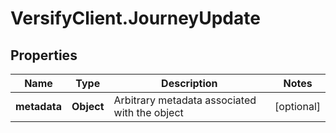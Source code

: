 # VersifyClient.JourneyUpdate

## Properties

Name | Type | Description | Notes
------------ | ------------- | ------------- | -------------
**metadata** | **Object** | Arbitrary metadata associated with the object | [optional] 


